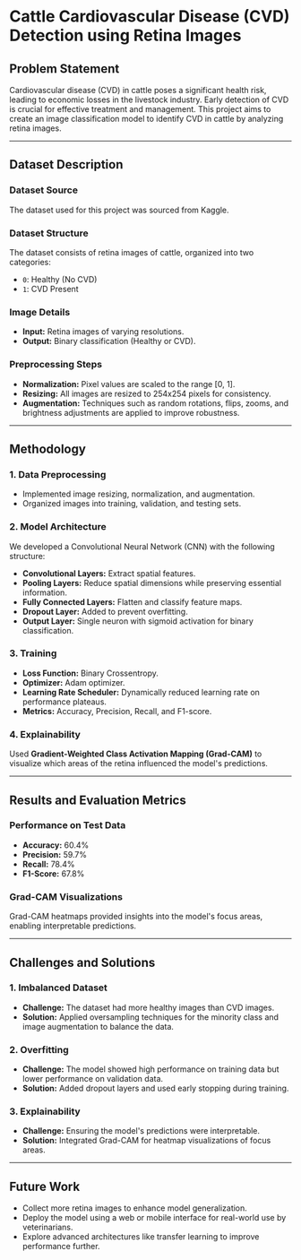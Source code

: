 # Cattle Cardiovascular Disease (CVD) Detection using Retina Images

## Problem Statement
Cardiovascular disease (CVD) in cattle poses a significant health risk, leading to economic losses in the livestock industry. Early detection of CVD is crucial for effective treatment and management. This project aims to create an image classification model to identify CVD in cattle by analyzing retina images.

---

## Dataset Description

### Dataset Source
The dataset used for this project was sourced from Kaggle.

### Dataset Structure
The dataset consists of retina images of cattle, organized into two categories:
- `0`: Healthy (No CVD)
- `1`: CVD Present

### Image Details
- **Input:** Retina images of varying resolutions.
- **Output:** Binary classification (Healthy or CVD).

### Preprocessing Steps
- **Normalization:** Pixel values are scaled to the range [0, 1].
- **Resizing:** All images are resized to 254x254 pixels for consistency.
- **Augmentation:** Techniques such as random rotations, flips, zooms, and brightness adjustments are applied to improve robustness.

---

## Methodology

### 1. Data Preprocessing
- Implemented image resizing, normalization, and augmentation.
- Organized images into training, validation, and testing sets.

### 2. Model Architecture
We developed a Convolutional Neural Network (CNN) with the following structure:
- **Convolutional Layers:** Extract spatial features.
- **Pooling Layers:** Reduce spatial dimensions while preserving essential information.
- **Fully Connected Layers:** Flatten and classify feature maps.
- **Dropout Layer:** Added to prevent overfitting.
- **Output Layer:** Single neuron with sigmoid activation for binary classification.

### 3. Training
- **Loss Function:** Binary Crossentropy.
- **Optimizer:** Adam optimizer.
- **Learning Rate Scheduler:** Dynamically reduced learning rate on performance plateaus.
- **Metrics:** Accuracy, Precision, Recall, and F1-score.

### 4. Explainability
Used **Gradient-Weighted Class Activation Mapping (Grad-CAM)** to visualize which areas of the retina influenced the model's predictions.

---

## Results and Evaluation Metrics

### Performance on Test Data
- **Accuracy:** 60.4%
- **Precision:** 59.7%
- **Recall:** 78.4%
- **F1-Score:** 67.8%

### Grad-CAM Visualizations
Grad-CAM heatmaps provided insights into the model's focus areas, enabling interpretable predictions.

---

## Challenges and Solutions

### 1. Imbalanced Dataset
- **Challenge:** The dataset had more healthy images than CVD images.
- **Solution:** Applied oversampling techniques for the minority class and image augmentation to balance the data.

### 2. Overfitting
- **Challenge:** The model showed high performance on training data but lower performance on validation data.
- **Solution:** Added dropout layers and used early stopping during training.

### 3. Explainability
- **Challenge:** Ensuring the model's predictions were interpretable.
- **Solution:** Integrated Grad-CAM for heatmap visualizations of focus areas.

---

## Future Work
- Collect more retina images to enhance model generalization.
- Deploy the model using a web or mobile interface for real-world use by veterinarians.
- Explore advanced architectures like transfer learning to improve performance further.
